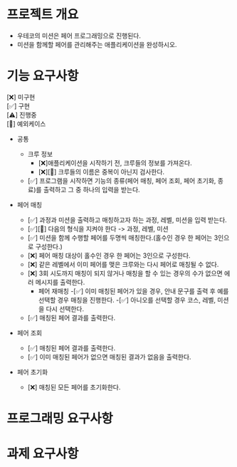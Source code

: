 # 프로젝트 개요
- 우테코의 미션은 페어 프로그래밍으로 진행된다.
- 미션을 함께할 페어를 관리해주는 애플리케이션을 완성하시오.

# 기능 요구사항

[❌] 미구현    
[✅] 구현   
[⚠️] 진행중     
[🚨] 예외케이스
- 공통
	- 크루 정보
		- [❌]애플리케이션을 시작하기 전, 크루들의 정보를 가져온다.
		- [❌][🚨] 크루들의 이름은 중복이 아닌지 검사한다.
	- [✅] 프로그램을 시작하면 기능의 종류(페어 매칭, 페어 조회, 페어 초기화, 종료)를 출력하고 그 중 하나의 입력을 받는다.

- 페어 매칭
	- [✅] 과정과 미션을 출력하고 매칭하고자 하는 과정, 레벨, 미션을 입력 받는다.
	- [✅][🚨] 다음의 형식을 지켜야 한다 -> 과정, 레벨, 미션
	- [✅] 미션을 함께 수행할 페어를 두명씩 매칭한다.(홀수인 경우 한 페어는 3인으로 구성한다.)
	- [❌] 페어 매칭 대상이 홀수인 경우 한 페어는 3인으로 구성한다.
	- [❌] 같은 레벨에서 이미 페어를 맺은 크루와는 다시 페어로 매칭될 수 없다.
	- [❌] 3회 시도까지 매칭이 되지 않거나 매칭을 할 수 있는 경우의 수가 없으면 에러 메시지를 출력한다.
		- 페어 재매칭
			-[✅] 이미 매칭된 페어가 있을 경우, 안내 문구를 출력 후 예를 선택할 경우 매칭을 진행한다.
			-[✅] 아니오를 선택할 경우 코스, 레벨, 미션을 다시 선택한다.
	- [✅] 매칭된 페어 결과를 출력한다.
- 페어 조회
	- [✅] 매칭된 페어 결과를 출력한다.
	- [✅] 이미 매칭된 페어가 없으면 매칭된 결과가 없음을 출력한다.

- 페어 초기화
	- [❌] 매칭된 모든 페어를 초기화한다.

# 프로그래밍 요구사항

# 과제 요구사항
